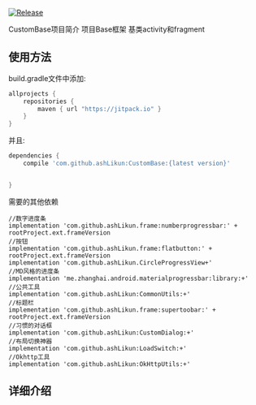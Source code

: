 [![Release](https://jitpack.io/v/ashLikun/CustomBase.svg)](https://jitpack.io/#ashLikun/CustomBase)

CustomBase项目简介
    项目Base框架
    基类activity和fragment
## 使用方法

build.gradle文件中添加:
```gradle
allprojects {
    repositories {
        maven { url "https://jitpack.io" }
    }
}
```
并且:

```gradle
dependencies {
    compile 'com.github.ashLikun:CustomBase:{latest version}'


}
```
需要的其他依赖

    //数字进度条
    implementation 'com.github.ashLikun.frame:numberprogressbar:' + rootProject.ext.frameVersion
    //按钮
    implementation 'com.github.ashLikun.frame:flatbutton:' + rootProject.ext.frameVersion
    implementation 'com.github.ashLikun.CircleProgressView+'
    //MD风格的进度条
    implementation 'me.zhanghai.android.materialprogressbar:library:+'
    //公共工具
    implementation 'com.github.ashLikun:CommonUtils:+'
    //标题栏
    implementation 'com.github.ashLikun.frame:supertoobar:' + rootProject.ext.frameVersion
    //习惯的对话框
    implementation 'com.github.ashLikun:CustomDialog:+'
    //布局切换神器
    implementation 'com.github.ashLikun:LoadSwitch:+'
    //Okhttp工具
    implementation 'com.github.ashLikun:OkHttpUtils:+'

## 详细介绍

